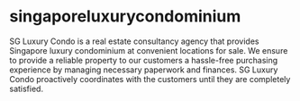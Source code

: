 # singaporeluxurycondominium
SG Luxury Condo is a real estate consultancy agency that provides Singapore luxury condominium at convenient locations for sale. We ensure to provide a reliable property to our customers a hassle-free purchasing experience by managing necessary paperwork and finances. SG Luxury Condo proactively coordinates with the customers until they are completely satisfied.
